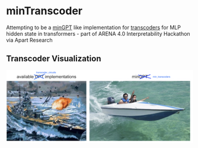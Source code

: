 # minTranscoder
Attempting to be a [minGPT](https://github.com/karpathy/minGPT) like implementation for [transcoders](https://github.com/jacobdunefsky/transcoder_circuits) for MLP hidden state in transformers - part of ARENA 4.0 Interpretability Hackathon via Apart Research



## Transcoder Visualization

![Transcoder Visualization](art.png)



